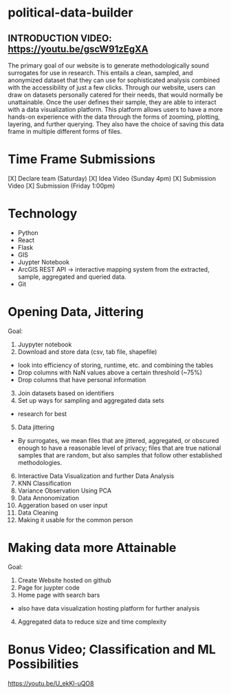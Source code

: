 # political-data-builder

## INTRODUCTION VIDEO: https://youtu.be/gscW91zEgXA

The primary goal of our website is to generate methodologically sound surrogates for use in research. This entails a clean, sampled, and anonymized dataset that they can use for sophisticated analysis combined with the accessibility of just a few clicks. Through our website, users can draw on datasets personally catered for their needs, that would normally be unattainable. Once the user defines their sample, they are able to interact with a data visualization platform. This platform allows users to have a more hands-on experience with the data through the forms of zooming, plotting, layering, and further querying. They also have the choice of saving this data frame in multiple different forms of files. 


# Time Frame Submissions
[X] Declare team (Saturday) 
[X] Idea Video (Sunday 4pm)
[X] Submission Video 
[X] Submission (Friday 1:00pm) 


# Technology 
- Python
- React 
- Flask
- GIS
- Juypter Notebook 
- ArcGIS REST API -> interactive mapping system from the extracted, sample, aggregated and queried data. 
- Git

# Opening Data, Jittering 
Goal: 

1. Juypyter notebook
2. Download and store data (csv, tab file, shapefile)
- look into efficiency of storing, runtime, etc. and combining the tables 
- Drop columns with NaN values above a certain threshold (~75%)
- Drop columns that have personal information 
3. Join datasets based on identifiers
4. Set up ways for sampling and aggregated data sets
- research for best
5. Data jittering 
- By surrogates, we mean files that are jittered, aggregated, or obscured enough to have a reasonable level of privacy; files that are true national samples that are random, but also samples that follow other established methodologies.
6. Interactive Data Visualization and further Data Analysis
7. KNN Classification 
8. Variance Observation Using PCA 
9. Data Annonomization 
10. Aggeration based on user input
11. Data Cleaning
12. Making it usable for the common person


# Making data more Attainable 
Goal:

1. Create Website hosted on github
2. Page for juypter code
3. Home page with search bars 
- also have data visualization hosting platform for further analysis 
4. Aggregated data to reduce size and time complexity



# Bonus Video; Classification and ML Possibilities
https://youtu.be/U_ekKl-uQO8
